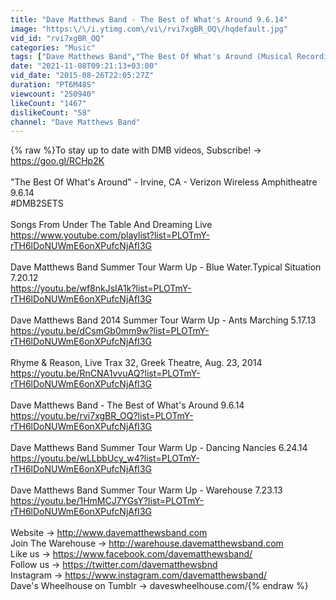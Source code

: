 ```yaml
---
title: "Dave Matthews Band - The Best of What's Around 9.6.14"
image: "https:\/\/i.ytimg.com\/vi\/rvi7xgBR_OQ\/hqdefault.jpg"
vid_id: "rvi7xgBR_OQ"
categories: "Music"
tags: ["Dave Matthews Band","The Best Of What's Around (Musical Recording)","Dave Matthews & Friends (Musical Artist)"]
date: "2021-11-08T09:21:13+03:00"
vid_date: "2015-08-26T22:05:27Z"
duration: "PT6M48S"
viewcount: "250940"
likeCount: "1467"
dislikeCount: "58"
channel: "Dave Matthews Band"
---
```

{% raw %}To stay up to date with DMB videos, Subscribe! → <a rel="nofollow" target="blank" href="https://goo.gl/RCHp2K">https://goo.gl/RCHp2K</a><br /><br />&quot;The Best Of What's Around&quot; - Irvine, CA - Verizon Wireless Amphitheatre<br />9.6.14<br />#DMB2SETS<br /><br />Songs From Under The Table And Dreaming Live<br /><a rel="nofollow" target="blank" href="https://www.youtube.com/playlist?list=PLOTmY-rTH6lDoNUWmE6onXPufcNjAfI3G">https://www.youtube.com/playlist?list=PLOTmY-rTH6lDoNUWmE6onXPufcNjAfI3G</a><br /><br />Dave Matthews Band Summer Tour Warm Up - Blue Water.Typical Situation 7.20.12 <br /><a rel="nofollow" target="blank" href="https://youtu.be/wf8nkJsIA1k?list=PLOTmY-rTH6lDoNUWmE6onXPufcNjAfI3G">https://youtu.be/wf8nkJsIA1k?list=PLOTmY-rTH6lDoNUWmE6onXPufcNjAfI3G</a><br /><br />Dave Matthews Band 2014 Summer Tour Warm Up - Ants Marching 5.17.13 <br /><a rel="nofollow" target="blank" href="https://youtu.be/dCsmGb0mm9w?list=PLOTmY-rTH6lDoNUWmE6onXPufcNjAfI3G">https://youtu.be/dCsmGb0mm9w?list=PLOTmY-rTH6lDoNUWmE6onXPufcNjAfI3G</a><br /><br />Rhyme &amp; Reason, Live Trax 32, Greek Theatre, Aug. 23, 2014 <br /><a rel="nofollow" target="blank" href="https://youtu.be/RnCNA1vvuAQ?list=PLOTmY-rTH6lDoNUWmE6onXPufcNjAfI3G">https://youtu.be/RnCNA1vvuAQ?list=PLOTmY-rTH6lDoNUWmE6onXPufcNjAfI3G</a><br /><br />Dave Matthews Band - The Best of What's Around 9.6.14 <br /><a rel="nofollow" target="blank" href="https://youtu.be/rvi7xgBR_OQ?list=PLOTmY-rTH6lDoNUWmE6onXPufcNjAfI3G">https://youtu.be/rvi7xgBR_OQ?list=PLOTmY-rTH6lDoNUWmE6onXPufcNjAfI3G</a><br /><br />Dave Matthews Band Summer Tour Warm Up - Dancing Nancies 6.24.14 <br /><a rel="nofollow" target="blank" href="https://youtu.be/wLLbbUcy_w4?list=PLOTmY-rTH6lDoNUWmE6onXPufcNjAfI3G">https://youtu.be/wLLbbUcy_w4?list=PLOTmY-rTH6lDoNUWmE6onXPufcNjAfI3G</a><br /><br />Dave Matthews Band Summer Tour Warm Up - Warehouse 7.23.13 <br /><a rel="nofollow" target="blank" href="https://youtu.be/1HmMCJ7YGsY?list=PLOTmY-rTH6lDoNUWmE6onXPufcNjAfI3G">https://youtu.be/1HmMCJ7YGsY?list=PLOTmY-rTH6lDoNUWmE6onXPufcNjAfI3G</a><br /><br />Website → <a rel="nofollow" target="blank" href="http://www.davematthewsband.com">http://www.davematthewsband.com</a><br />Join The Warehouse → <a rel="nofollow" target="blank" href="http://warehouse.davematthewsband.com">http://warehouse.davematthewsband.com</a><br />Like us → <a rel="nofollow" target="blank" href="https://www.facebook.com/davematthewsband/">https://www.facebook.com/davematthewsband/</a><br />Follow us → <a rel="nofollow" target="blank" href="https://twitter.com/davematthewsbnd">https://twitter.com/davematthewsbnd</a><br />Instagram → <a rel="nofollow" target="blank" href="https://www.instagram.com/davematthewsband/">https://www.instagram.com/davematthewsband/</a><br />Dave's Wheelhouse on Tumblr → daveswheelhouse.com/{% endraw %}
